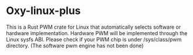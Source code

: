 # Oxy-linux-plus
This is a Rust PWM crate for Linux that automatically selects software or hardware implementation. Hardware PWM will be implemented through the Linux sysfs ABI. Please check if your PWM chip is under /sys/class/pwm directory.
(The software pwm engine has not been done)